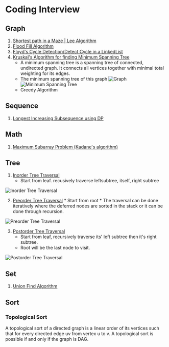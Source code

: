 # Coding Interview
## Graph
 1. [Shortest path in a Maze | Lee Algorithm](https://www.techiedelight.com/lee-algorithm-shortest-path-in-a-maze/)
 2. [Flood Fill Algorithm](https://www.techiedelight.com/flood-fill-algorithm/)
 3. [Floyd's Cycle Detection/Detect Cycle in a LinkedList](https://www.techiedelight.com/detect-cycle-linked-list-floyds-cycle-detection-algorithm/)
 4. [Kruskal's Algorithm for finding Minimum Spanning Tree](https://www.techiedelight.com/kruskals-algorithm-for-finding-minimum-spanning-tree/)
 	* A minimum spanning tree is a spanning tree of connected, undirected graph. It connects all vertices together with minimal total weighting for its edges.
 	* The minimum spanning tree of this graph
![Graph](https://i0.wp.com/www.techiedelight.com/wp-content/uploads/2016/11/Kruskal-1.png?resize=467%2C300&ssl=1)
![Minimum Spanning Tree](https://i1.wp.com/www.techiedelight.com/wp-content/uploads/2016/11/Kruskal-12.png?resize=458%2C284&ssl=1)
	* Greedy Algorithm


## Sequence
 1. [Longest Increasing Subsequence using DP](https://www.techiedelight.com/longest-increasing-subsequence-using-dynamic-programming/) 

## Math
 1. [Maximum Subarray Problem (Kadane's algorithm)](https://www.techiedelight.com/maximum-subarray-problem-kadanes-algorithm/) 
 
## Tree
 1. [Inorder Tree Traversal](https://www.techiedelight.com/inorder-tree-traversal-iterative-recursive/)
    * Start from leaf. recusively traverse leftsubtree, itself, right subtree
 
![Inorder Tree Traversal](https://i1.wp.com/www.techiedelight.com/wp-content/uploads/Inorder-Traversal.png?resize=344%2C437&ssl=1)

  2. [Preorder Tree Traversal](https://www.techiedelight.com/preorder-tree-traversal-iterative-recursive/)
	* Start from root
	* The traversal can be done iteratively where the deferred nodes are sorted in the stack or it can be done through recursion. 
  
![Preorder Tree Traversal](https://i2.wp.com/www.techiedelight.com/wp-content/uploads/Preorder-Traversal.png?resize=343%2C440&ssl=1)
	
3. [Postorder Tree Traversal](https://www.techiedelight.com/postorder-tree-traversal-iterative-recursive/)
	* Start from leaf, recursively traverse its' left subtree then it's right subtree.
	* Root will be the last node to visit.

![Postorder Tree Traversal](https://i2.wp.com/www.techiedelight.com/wp-content/uploads/Postorder-Traversal.png?resize=355%2C436&ssl=1)

## Set
1. [Union Find Algorithm](https://www.techiedelight.com/disjoint-set-data-structure-union-find-algorithm/) 

## Sort
### Topological Sort
A topological sort of a directed graph is a linear order of its vertices such that for every directed edge uv from  vertex u to v. A topological sort is possible if and only if the graph is DAG.




